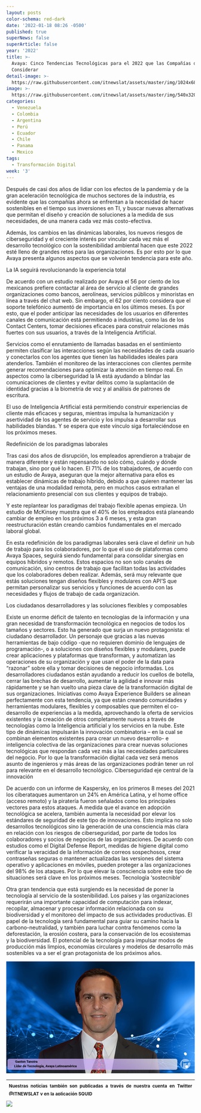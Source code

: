 ```yaml
---
layout: posts
color-schema: red-dark
date: '2022-01-18 08:26 -0500'
published: true
superNews: false
superArticle: false
year: '2022'
title: >-
  Avaya: Cinco Tendencias Tecnológicas para el 2022 que las Compañías deben
  Considerar
detail-image: >-
  https://raw.githubusercontent.com/itnewslat/assets/master/img/1024x680/Gaston-Tanoira-g.jpg
image: >-
  https://raw.githubusercontent.com/itnewslat/assets/master/img/540x320/Gaston-Tanoira-p.jpg
categories:
  - Venezuela
  - Colombia
  - Argentina
  - Perú
  - Ecuador
  - Chile
  - Panama
  - Mexico
tags:
  - Transformación Digital
week: '3'
---
```

Después de casi dos años de lidiar con los efectos de la pandemia y de la gran aceleración tecnológica de muchos sectores de la industria, es evidente que las compañías ahora se enfrentan a la necesidad de hacer sostenibles en el tiempo sus inversiones en TI, y buscar nuevas alternativas que permitan el diseño y creación de soluciones a la medida de sus necesidades, de una manera cada vez más costo-efectiva.
 
Además, los cambios en las dinámicas laborales, los nuevos riesgos de ciberseguridad y el creciente interés por vincular cada vez más el desarrollo tecnológico con la sostenibilidad ambiental hacen que este 2022 esté lleno de grandes retos para las organizaciones. Es por esto por lo que Avaya presenta algunos aspectos que se volverán tendencia para este año.
 
La IA seguirá revolucionando la experiencia total
 
De acuerdo con un estudio realizado por Avaya el 56 por ciento de los mexicanos prefiere contactar al área de servicio al cliente de grandes organizaciones como bancos, aerolíneas, servicios públicos y minoristas en línea a través del chat web. Sin embargo, el 62 por ciento considera que el soporte telefónico aumentó de importancia en los últimos meses. Es por esto, que el poder anticipar las necesidades de los usuarios en diferentes canales de comunicación está permitiendo a industrias, como las de los Contact Centers, tomar decisiones eficaces para construir relaciones más fuertes con sus usuarios, a través de la Inteligencia Artificial. 
 
Servicios como el enrutamiento de llamadas basadas en el sentimiento permiten clasificar las interacciones según las necesidades de cada usuario y conectarlos con los agentes que tienen las habilidades ideales para atenderlos. También el monitoreo de las interacciones con clientes permite generar recomendaciones para optimizar la atención en tiempo real. En aspectos como la ciberseguridad la IA está ayudando a blindar las comunicaciones de clientes y evitar delitos como la suplantación de identidad gracias a la biometría de voz y al análisis de patrones de escritura. 
 
El uso de Inteligencia Artificial está permitiendo construir experiencias de cliente más eficaces y seguras, mientras impulsa la humanización y asertividad de los agentes de servicio y los impulsa a desarrollar sus habilidades blandas. Y se espera que este vínculo siga fortaleciéndose en los próximos meses. 
 
Redefinición de los paradigmas laborales 
 
Tras casi dos años de disrupción, los empleados aprendieron a trabajar de manera diferente y están repensando no solo cómo, cuándo y dónde trabajan, sino por qué lo hacen. El 71% de los trabajadores, de acuerdo con un estudio de Avaya, aseguran que la mejor alternativa para ellos es establecer dinámicas de trabajo híbrido, debido a que quieren mantener las ventajas de una modalidad remota, pero en muchos casos extrañan el relacionamiento presencial con sus clientes y equipos de trabajo.
 
Y este replantear los paradigmas del trabajo flexible apenas empieza. Un estudio de McKinsey muestra que el 40% de los empleados está planeando cambiar de empleo en los próximos 3 a 6 meses, y esta gran reestructuración están creando cambios fundamentales en el mercado laboral global.
 
En esta redefinición de los paradigmas laborales será clave el definir un hub de trabajo para los colaboradores, por lo que el uso de plataformas como Avaya Spaces, seguirá siendo fundamental para consolidar sinergias en equipos híbridos y remotos. Estos espacios no son solo canales de comunicación, sino centros de trabajo que facilitan todas las actividades que los colaboradores deben realizar. Además, será muy relevante que estás soluciones tengan diseños flexibles y modulares con API’S que permitan personalizar sus servicios y funciones de acuerdo con las necesidades y flujos de trabajo de cada organización.
 
Los ciudadanos desarrolladores y las soluciones flexibles y composables
 
Existe un enorme déficit de talento en tecnologías de la información y una gran necesidad de transformación tecnológica en negocios de todos los tamaños y sectores. Esto ha generado que surja un nuevo protagonista: el ciudadano desarrollador. Un personaje que gracias a las nuevas herramientas de bajo código -que no requieren dominio de lenguajes de programación-, o a soluciones con diseños flexibles y modulares, puede crear aplicaciones y plataformas que transforman, y automatizan las operaciones de su organización y que usan el poder de la data para “razonar” sobre ella y tomar decisiones de negocio informadas.
Los desarrolladores ciudadanos están ayudando a reducir los cuellos de botella, cerrar las brechas de desarrollo, aumentar la agilidad e innovar más rápidamente y se han vuelto una pieza clave de la transformación digital de sus organizaciones. 
Iniciativas como Avaya Experience Builders se alinean perfectamente con esta tendencia, ya que están creando comunidades y herramientas modulares, flexibles y composables que permiten el co-desarrollo de experiencias a la medida, aprovechando la oferta de servicios existentes y la creación de otros completamente nuevos a través de tecnologías como la Inteligencia artificial y los servicios en la nube. Este tipo de dinámicas impulsarán la innovación combinatoria – en la cual se combinan elementos existentes para crear un nuevo desarrollo- e inteligencia colectiva de las organizaciones para crear nuevas soluciones tecnológicas que respondan cada vez más a las necesidades particulares del negocio. Por lo que la transformación digital cada vez será menos asunto de ingenieros y más áreas de las organizaciones podrán tener un rol para relevante en el desarrollo tecnológico.
Ciberseguridad eje central de la innovación
 
De acuerdo con un informe de Kaspersky, en los primeros 8 meses del 2021 los ciberataques aumentaron un 24% en América Latina, y el home office (acceso remoto) y la piratería fueron señalados como los principales vectores para estos ataques. A medida que el avance en adopción tecnológica se acelera, también aumenta la necesidad por elevar los estándares de seguridad de este tipo de innovaciones. Esto implica no solo desarrollos tecnológicos sino la generación de una consciencia más clara en relación con los riesgos de ciberseguridad, por parte de todos los colaboradores y socios de negocios de las organizaciones.
De acuerdo con estudios como el Digital Defense Report, medidas de higiene digital como verificar la veracidad de la información de correos sospechosos, crear contraseñas seguras o mantener actualizadas las versiones del sistema operativo y aplicaciones en móviles, pueden proteger a las organizaciones del 98% de los ataques. Por lo que elevar la consciencia sobre este tipo de situaciones será clave en los próximos meses.
Tecnología ‘sostecnible’
 
Otra gran tendencia que está surgiendo es la necesidad de poner la tecnología al servicio de la sostenibilidad. Los países y las organizaciones requerirán una importante capacidad de computación para indexar, recopilar, almacenar y procesar información relacionada con su biodiversidad y el monitoreo del impacto de sus actividades productivas. El papel de la tecnología será fundamental para guiar su camino hacia la carbono-neutralidad, y también para luchar contra fenómenos como la deforestación, la erosión costera, para la conservación de los ecosistemas y la biodiversidad. El potencial de la tecnología para impulsar modos de producción más limpios, economías circulares y modelos de desarrollo más sostenibles va a ser el gran protagonista de los próximos años.

![](https://raw.githubusercontent.com/itnewslat/assets/master/img/540x320/Gaston-Tanoira-p.jpg)

<table style="height: 42px;" width="569">
<tbody>
<tr>
<td style="text-align: justify;"><sub><strong>Nuestras noticias también son publicadas a través de nuestra cuenta en Twitter <a href="https://twitter.com/itnewslat?lang=es">@ITNEWSLAT</a> y en la aplicación <a href="https://squidapp.co/en/">SQUID</a></strong></sub></td>
</tr>
</tbody>
</table>

<img src="https://tracker.metricool.com/c3po.jpg?hash=56f88a41e39ab42c063cc51676587a04"/>